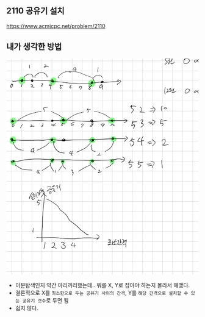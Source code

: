 ## 2110 공유기 설치

<https://www.acmicpc.net/problem/2110>

## 내가 생각한 방법

![이미지](./img.png)

- 이분탐색인지 약간 아리까리했는데.. 뭐를 X, Y로 잡아야 하는지 몰라서 헤맸다.
- 결론적으로 X를 `최소한으로 두는 공유기 사이의 간격`, Y를 `해당 간격으로 설치할 수 있는 공유기 갯수`로 두면 됨
- 쉽지 않다.
